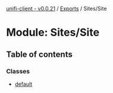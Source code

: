 [unifi-client - v0.0.21](../README.md) / [Exports](../modules.md) / Sites/Site

# Module: Sites/Site

## Table of contents

### Classes

- [default](../classes/sites_site.default.md)
